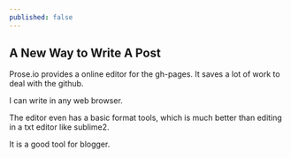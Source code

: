 ```yaml
---
published: false
---
```


## A New Way to Write A Post

Prose.io provides a online editor for the gh-pages. It saves a lot of work to deal with the github.

I can write in any web browser. 

The editor even has a basic format tools, which is much better than editing in a txt editor like sublime2.

It is a good tool for blogger.
